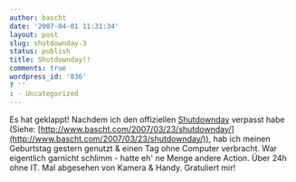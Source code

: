 ```yaml
---
author: bascht
date: '2007-04-01 11:31:34'
layout: post
slug: shutdownday-3
status: publish
title: Shutdownday!!
comments: true
wordpress_id: '836'
? ''
: - Uncategorized
---
```


Es hat geklappt! Nachdem ich den offiziellen
[Shutdownday](http://www.shutdownday.org) verpasst habe (Siehe:
[http://www.bascht.com/2007/03/23/shutdownday/](http://www.bascht.com/2007/03/23/shutdownday/)),
hab ich meinen Geburtstag gestern genutzt & einen Tag ohne Computer
verbracht. War eigentlich garnicht schlimm - hatte eh' ne Menge
andere Action. Über 24h ohne IT. Mal abgesehen von Kamera & Handy.
Gratuliert mir!


